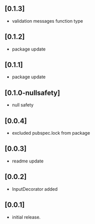 ## [0.1.3]

* validation messages function type

## [0.1.2]

* package update

## [0.1.1]

* package update

## [0.1.0-nullsafety]

* null safety

## [0.0.4]

* excluded pubspec.lock from package

## [0.0.3]

* readme update

## [0.0.2]

* InputDecorator added

## [0.0.1]

* initial release.
